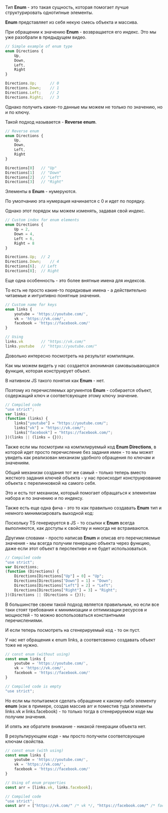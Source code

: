   

Тип **Enum** - это такая сущность, которая помогает лучше структурировать однотипные элементы.

**Enum** представляет из себя некую смесь объекта и массива.

При обращении к значению **Enum** - возвращается его индекс. Это мы уже разобрали в предыдущем видео.

```TypeScript
// Simple example of enum type
enum Directions {
    Up,
    Down,
    Left,
    Right
}

Directions.Up;      // 0
Directions.Down;    // 1
Directions.Left;    // 2
Directions.Right;   // 3
```

Однако получить какие-то данные мы можем не только по значению, но и по ключу.

Такой подход называется - **Reverse enum**.

```TypeScript
// Reverse enum
enum Directions {
    Up,
    Down,
    Left,
    Right
}

Directions[0]	// "Up"
Directions[1]	// "Down"
Directions[2]	// "Left"
Directions[3]	// "Right"
```

Элементы в **Enum** - нумеруются.

По умолчанию эта нумерация начинается с 0 и идет по порядку.

Однако этот порядок мы можем изменять, задавая свой индекс.

```TypeScript
// Custom index for enum elements
enum Directions {
    Up = 2,
    Down = 4,
    Left = 6,
    Right = 8
}

Directions.Up;	// 2
Directions.Down;	// 4
Directions[6];	// Left
Directions[8];	// Right
```

Еще одна особенность - это более внятные имена для индексов.

То есть не просто какие-то порядковые имена - а действительно читаемые и интуитивно понятные значения.

```TypeScript
// Custom name for keys
enum links {
    youtube = 'https://youtube.com/',
    vk = 'https://vk.com/',
    facebook = 'https://facebook.com/'
}

// Using
links.vk        // "https://vk.com/"
links.youtube 	// "https://youtube.com/"
```

Довольно интересно посмотреть на результат компиляции.

Как мы можем видеть у нас создается анонимная самовызывающаяся функция, которая конструирует объект.

В нативном JS такого понятия как **Enum** - нет.

Поэтому из перечисляемых аргументов **Enum** - собирается объект, содержащий ключ и соответсвующее этому ключу значение.

```TypeScript
// Compiled code
"use strict";
var links;
(function (links) {
    links["youtube"] = "https://youtube.com/";
    links["vk"] = "https://vk.com/";
    links["facebook"] = "https://facebook.com/";
})(links || (links = {}));
```

Также если мы посмотрим на компилируемый код **Enum Directions**, в которой идет просто перечисление без задания имен - то мы может увидеть как реализован механизм удобного обращения по ключам и значениям.

Общий механизм создания тот же самый - только теперь вместо жесткого задания ключей объекта - у нас происходит конструирование объекта с перелинковкой на самого себя.

Это и есть тот механизм, который помогает обращаться к элементам набора и по значению и по индексу.

  

Также есть еще одна фича - это то как правильно создавать **Enum** тип и немного минимизировать выходной код:

Поскольку TS генерируется в JS - то ссылки к **Enum** всегда выполняются, как доступы к свойству и никогда не встраиваются.

Другими словами - просто написав **Enum** и описав его перечисляемые значения - мы всегда получим генерацию объекта через функцию, даже если этот объект в перспективе и не будет использоваться.

```TypeScript
// Compiled code
"use strict";
var Directions;
(function (Directions) {
    Directions[Directions["Up"] = 0] = "Up";
    Directions[Directions["Down"] = 1] = "Down";
    Directions[Directions["Left"] = 2] = "Left";
    Directions[Directions["Right"] = 3] = "Right";
})(Directions || (Directions = {}));
```

В большинстве своем такой подход является правильным, но если все таки стоят требования к минимизации и оптимизации ресурсов и мощностей - то можно воспользоваться константными перечислениями.

И если теперь посмотреть на сгенерируемый код - то он пуст.

У нас нет обращения к enum links, а соответсвенно создавать объект тоже не нужно.

```TypeScript
// const enum (without using)
const enum links {
    youtube = 'https://youtube.com/',
    vk = 'https://vk.com/',
    facebook = 'https://facebook.com/'
}

// Compiled code is empty
"use strict";
```

Но если мы попытаемся сделать обращение к какому-либо элементу **enum** (как в примере, создав массив arr и поместив туда элементы links.vk и links.facebook) - то только тогда в сгенерируемом коде мы получим значения.

И опять же обратите внимание - никакой генерации объекта нет.

В результирующем коде - мы просто получили соответсвующие ключам свойства.

```TypeScript
// const enum (with using)
const enum links {
    youtube = 'https://youtube.com/',
    vk = 'https://vk.com/',
    facebook = 'https://facebook.com/'
}

// Using of enum properties
const arr = [links.vk, links.facebook];

// Compiled code
"use strict";
const arr = ["https://vk.com/" /* vk */, "https://facebook.com/" /* facebook */];
```